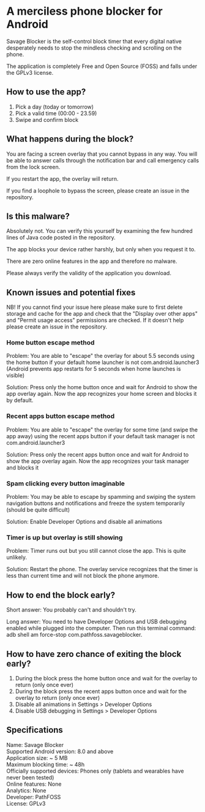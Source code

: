 # A merciless phone blocker for Android

Savage Blocker is the self-control block timer that every digital native desperately needs to stop the mindless checking and scrolling on the phone.

The application is completely Free and Open Source (FOSS) and falls under the GPLv3 license.

## How to use the app?

1. Pick a day (today or tomorrow)
2. Pick a valid time (00:00 - 23.59)
3. Swipe and confirm block

## What happens during the block?

You are facing a screen overlay that you cannot bypass in any way. You will be able to answer calls through the notification bar and call emergency calls from the lock screen.

If you restart the app, the overlay will return.

If you find a loophole to bypass the screen, please create an issue in the repository.

## Is this malware?

Absolutely not. You can verify this yourself by examining the few hundred lines of Java code posted in the repository.

The app blocks your device rather harshly, but only when you request it to.

There are zero online features in the app and therefore no malware.

Please always verify the validity of the application you download.

## Known issues and potential fixes

NB! If you cannot find your issue here please make sure to first delete storage and cache for the app and check that the "Display over other apps" and "Permit usage access" permissions are checked. If it doesn't help please create an issue in the repository.

### Home button escape method

Problem: You are able to "escape" the overlay for about 5.5 seconds using the home button if your default home launcher is not com.android.launcher3 (Android prevents app restarts for 5 seconds when home launches is visible)

Solution: Press only the home button once and wait for Android to show the app overlay again. Now the app recognizes your home screen and blocks it by default.

### Recent apps button escape method

Problem: You are able to "escape" the overlay for some time (and swipe the app away)  using the recent apps button if your default task manager is not com.android.launcher3

Solution: Press only the recent apps button once and wait for Android to show the app overlay again. Now the app recognizes your task manager and blocks it

### Spam clicking every button imaginable

Problem: You may be able to escape by spamming and swiping the system navigation buttons and notifications and freeze the system temporarily (should be quite difficult)

Solution: Enable Developer Options and disable all animations 

### Timer is up but overlay is still showing

Problem: Timer runs out but you still cannot close the app. This is quite unlikely.

Solution: Restart the phone. The overlay service recognizes that the timer is less than current time and will not block the phone anymore.

## How to end the block early?

Short answer: You probably can't and shouldn't try.

Long answer: You need to have Developer Options and USB debugging enabled while plugged into the computer. Then run this terminal command: adb shell am force-stop com.pathfoss.savageblocker.

## How to have zero chance of exiting the block early?

1. During the block press the home button once and wait for the overlay to return (only once ever)
2. During the block press the recent apps button once and wait for the overlay to return (only once ever)
3. Disable all animations in Settings > Developer Options
4. Disable USB debugging in Settings > Developer Options

## Specifications

Name: Savage Blocker  
Supported Android version: 8.0 and above  
Application size: ~ 5 MB  
Maximum blocking time: ~ 48h  
Officially supported devices: Phones only (tablets and wearables have never been tested)  
Online features: None  
Analytics: None  
Developer: PathFOSS  
License: GPLv3  

